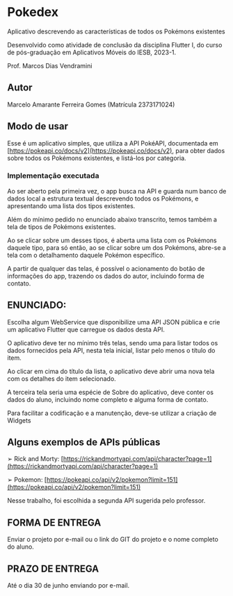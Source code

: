 # Pokedex
Aplicativo descrevendo as características de todos os Pokémons existentes

Desenvolvido como atividade de conclusão da disciplina Flutter I,
do curso de pós-graduação em Aplicativos Móveis do IESB, 2023-1.

Prof. Marcos Dias Vendramini

## Autor
Marcelo Amarante Ferreira Gomes (Matrícula 2373171024)

## Modo de usar
Esse é um aplicativo simples, que utiliza a API PokéAPI, documentada
em [https://pokeapi.co/docs/v2](https://pokeapi.co/docs/v2), para obter dados sobre todos os Pokémons
existentes, e listá-los por categoria.

### Implementação executada
Ao ser aberto pela primeira vez, o app busca na API e guarda
num  banco de dados local a estrutura textual descrevendo
todos os Pokémons, e apresentando uma lista dos tipos existentes.

Além do mínimo pedido no enunciado abaixo transcrito, temos
também a tela de tipos de Pokémons existentes.

Ao se clicar sobre um desses tipos, é aberta uma lista com
os Pokémons daquele tipo, para só então, ao se clicar sobre
um dos Pokémons, abre-se a tela com o detalhamento daquele
Pokémon específico.

A partir de qualquer das telas, é possível o acionamento
do botão de informações do app, trazendo os dados do autor,
incluindo forma de contato.

## ENUNCIADO:
Escolha algum WebService que disponibilize uma API JSON pública e
crie um aplicativo Flutter que  carregue os dados desta API.

O aplicativo deve ter no mínimo três telas, sendo uma para listar
todos os dados  fornecidos pela API, nesta tela inicial,
listar pelo menos o título do item.

Ao clicar em cima do título da lista, o  aplicativo deve abrir
uma nova tela com os detalhes do item selecionado.

A terceira tela seria uma espécie de Sobre do aplicativo,
deve conter os dados do aluno, incluindo nome completo e
alguma forma de contato.

Para facilitar a codificação e a manutenção, deve-se utilizar
a criação de Widgets

## Alguns exemplos de APIs públicas
➢ Rick and Morty: [https://rickandmortyapi.com/api/character?page=1](https://rickandmortyapi.com/api/character?page=1)

➢ Pokemon: [https://pokeapi.co/api/v2/pokemon?limit=151](https://pokeapi.co/api/v2/pokemon?limit=151)

Nesse trabalho, foi escolhida a segunda API sugerida pelo professor.

## FORMA DE ENTREGA
Enviar o projeto por e-mail ou o link do GIT do projeto e o
nome completo do aluno.

## PRAZO DE ENTREGA
Até o dia 30 de junho enviando por e-mail.
